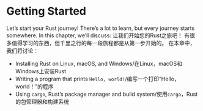 # Getting Started

Let’s start your Rust journey! There’s a lot to learn, but every journey starts
somewhere. In this chapter, we’ll discuss:
让我们开始您的Rust之旅吧！ 有很多值得学习的东西，但千里之行的每一段旅程都是从第一步开始的。 在本章中，我们将讨论：

* Installing Rust on Linux, macOS, and Windows/在Linux，macOS和Windows上安装Rust
* Writing a program that prints `Hello, world!`/编写一个打印“Hello，world！”的程序
* Using `cargo`, Rust’s package manager and build system/使用`cargo`，Rust的包管理器和构建系统
